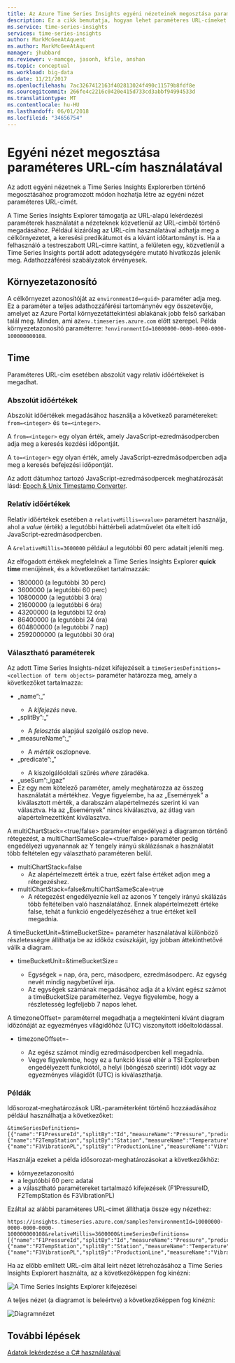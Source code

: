 ```yaml
---
title: Az Azure Time Series Insights egyéni nézeteinek megosztása paraméteres URL-címek használatával | Microsoft Docs
description: Ez a cikk bemutatja, hogyan lehet paraméteres URL-címeket fejleszteni az Azure Time Series Insightsban az ügyfélnézetek egyszerű megosztásához.
ms.service: time-series-insights
services: time-series-insights
author: MarkMcGeeAtAquent
ms.author: MarkMcGeeAtAquent
manager: jhubbard
ms.reviewer: v-mamcge, jasonh, kfile, anshan
ms.topic: conceptual
ms.workload: big-data
ms.date: 11/21/2017
ms.openlocfilehash: 7ac3267412163f402813024f490c11579b8fdf8e
ms.sourcegitcommit: 266fe4c2216c0420e415d733cd3abbf94994533d
ms.translationtype: MT
ms.contentlocale: hu-HU
ms.lasthandoff: 06/01/2018
ms.locfileid: "34656754"
---
```

# <a name="share-a-custom-view-using-a-parameterized-url"></a>Egyéni nézet megosztása paraméteres URL-cím használatával

Az adott egyéni nézetnek a Time Series Insights Explorerben történő megosztásához programozott módon hozhatja létre az egyéni nézet paraméteres URL-címét.

A Time Series Insights Explorer támogatja az URL-alapú lekérdezési paraméterek használatát a nézeteknek közvetlenül az URL-címből történő megadásához.  Például kizárólag az URL-cím használatával adhatja meg a célkörnyezetet, a keresési predikátumot és a kívánt időtartományt is. Ha a felhasználó a testreszabott URL-címre kattint, a felületen egy, közvetlenül a Time Series Insights portál adott adategységére mutató hivatkozás jelenik meg.  Adathozzáférési szabályzatok érvényesek. 

## <a name="environment-id"></a>Környezetazonosító

A célkörnyezet azonosítóját az `environmentId=<guid>` paraméter adja meg.  Ez a paraméter a teljes adathozzáférési tartománynév egy összetevője, amelyet az Azure Portal környezetáttekintési ablakának jobb felső sarkában talál meg.  Minden, ami az`env.timeseries.azure.com` előtt szerepel. Példa környezetazonosító paraméterre: `?environmentId=10000000-0000-0000-0000-100000000108`.

## <a name="time"></a>Time

Paraméteres URL-cím esetében abszolút vagy relatív időértékeket is megadhat.

### <a name="absolute-time-values"></a>Abszolút időértékek

Abszolút időértékek megadásához használja a következő paramétereket: `from=<integer>` és `to=<integer>`. 

A `from=<integer>` egy olyan érték, amely JavaScript-ezredmásodpercben adja meg a keresés kezdési időpontját.

A `to=<integer>` egy olyan érték, amely JavaScript-ezredmásodpercben adja meg a keresés befejezési időpontját. 

Az adott dátumhoz tartozó JavaScript-ezredmásodpercek meghatározását lásd: [Epoch & Unix Timestamp Converter](https://www.freeformatter.com/epoch-timestamp-to-date-converter.html).

### <a name="relative-time-values"></a>Relatív időértékek

Relatív időértékek esetében a `relativeMillis=<value>` paramétert használja, ahol a *value* (érték) a legutóbbi háttérbeli adatművelet óta eltelt idő JavaScript-ezredmásodpercben.

A `&relativeMillis=3600000` például a legutóbbi 60 perc adatait jeleníti meg.

Az elfogadott értékek megfelelnek a Time Series Insights Explorer **quick time** menüjének, és a következőket tartalmazzák:

- 1800000 (a legutóbbi 30 perc)
- 3600000 (a legutóbbi 60 perc)
- 10800000 (a legutóbbi 3 óra)
- 21600000 (a legutóbbi 6 óra)
- 43200000 (a legutóbbi 12 óra)
- 86400000 (a legutóbbi 24 óra)
- 604800000 (a legutóbbi 7 nap)
- 2592000000 (a legutóbbi 30 óra)

### <a name="optional-parameters"></a>Választható paraméterek

Az adott Time Series Insights-nézet kifejezéseit a `timeSeriesDefinitions=<collection of term objects>` paraméter határozza meg, amely a következőket tartalmazza:

- „name”:„<string>”
  - A *kifejezés* neve.
- „splitBy”:„<string>”
  - A *felosztás* alapjául szolgáló oszlop neve.
- „measureName”:„<string>”
  - A *mérték* oszlopneve.
- „predicate”:„<string>”
  - A kiszolgálóoldali szűrés *where* záradéka.
-  „useSum”:„igaz”
  - Ez egy nem kötelező paraméter, amely meghatározza az összeg használatát a mértékhez.  Vegye figyelembe, ha az „Események” a kiválasztott mérték, a darabszám alapértelmezés szerint ki van választva.  Ha az „Események” nincs kiválasztva, az átlag van alapértelmezettként kiválasztva.  

A multiChartStack=<true/false> paraméter engedélyezi a diagramon történő rétegezést, a multiChartSameScale=<true/false> paraméter pedig engedélyezi ugyanannak az Y tengely irányú skálázásnak a használatát több feltételen egy választható paraméteren belül.  

- multiChartStack=false
  - Az alapértelmezett érték a true, ezért false értéket adjon meg a rétegezéshez.
- multiChartStack=false&multiChartSameScale=true 
  - A rétegezést engedélyeznie kell az azonos Y tengely irányú skálázás több feltételben való használatához.  Ennek alapértelmezett értéke false, tehát a funkció engedélyezéséhez a true értéket kell megadnia.  
  
A timeBucketUnit=<Unit>&timeBucketSize=<integer> paraméter használatával különböző részletességre állíthatja be az időköz csúszkáját, így jobban áttekinthetővé válik a diagram.  
- timeBucketUnit=<Unit>&timeBucketSize=<integer>
  - Egységek = nap, óra, perc, másodperc, ezredmásodperc.  Az egység nevét mindig nagybetűvel írja.
  - Az egységek számának megadásához adja át a kívánt egész számot a timeBucketSize paraméterhez.  Vegye figyelembe, hogy a részletesség legfeljebb 7 napos lehet.  
  
A timezoneOffset=<integer> paraméterrel megadhatja a megtekinteni kívánt diagram időzónáját az egyezményes világidőhöz (UTC) viszonyított időeltolódással.  
  - timezoneOffset=-<integer>
    - Az egész számot mindig ezredmásodpercben kell megadnia.  
    - Vegye figyelembe, hogy ez a funkció kissé eltér a TSI Explorerben engedélyezett funkciótól, a helyi (böngésző szerinti) időt vagy az egyezményes világidőt (UTC) is kiválaszthatja.  
 
### <a name="examples"></a>Példák

Idősorozat-meghatározások URL-paraméterként történő hozzáadásához például használhatja a következőket:

```https
&timeSeriesDefinitions=[{"name":"F1PressureId","splitBy":"Id","measureName":"Pressure","predicate":"'Factory1'"},{"name":"F2TempStation","splitBy":"Station","measureName":"Temperature","predicate":"'Factory2'"},
{"name":"F3VibrationPL","splitBy":"ProductionLine","measureName":"Vibration","predicate":"'Factory3'"}]
```

Használja ezeket a példa idősorozat-meghatározásokat a következőkhöz: 

- környezetazonosító
- a legutóbbi 60 perc adatai
- a választható paramétereket tartalmazó kifejezések (F1PressureID, F2TempStation és F3VibrationPL)
 
Ezáltal az alábbi paraméteres URL-címet állíthatja össze egy nézethez:

```https
https://insights.timeseries.azure.com/samples?environmentId=10000000-0000-0000-0000-100000000108&relativeMillis=3600000&timeSeriesDefinitions=[{"name":"F1PressureId","splitBy":"Id","measureName":"Pressure","predicate":"'Factory1'"},{"name":"F2TempStation","splitBy":"Station","measureName":"Temperature","predicate":"'Factory2'"},{"name":"F3VibrationPL","splitBy":"ProductionLine","measureName":"Vibration","predicate":"'Factory3'"}]
```

Ha az előbb említett URL-cím által leírt nézet létrehozásához a Time Series Insights Explorert használta, az a következőképpen fog kinézni:

![A Time Series Insights Explorer kifejezései](media/parameterized-url/url1.png)

A teljes nézet (a diagramot is beleértve) a következőképpen fog kinézni:

![Diagramnézet](media/parameterized-url/url2.png)

## <a name="next-steps"></a>További lépések
[Adatok lekérdezése a C# használatával](time-series-insights-query-data-csharp.md)
